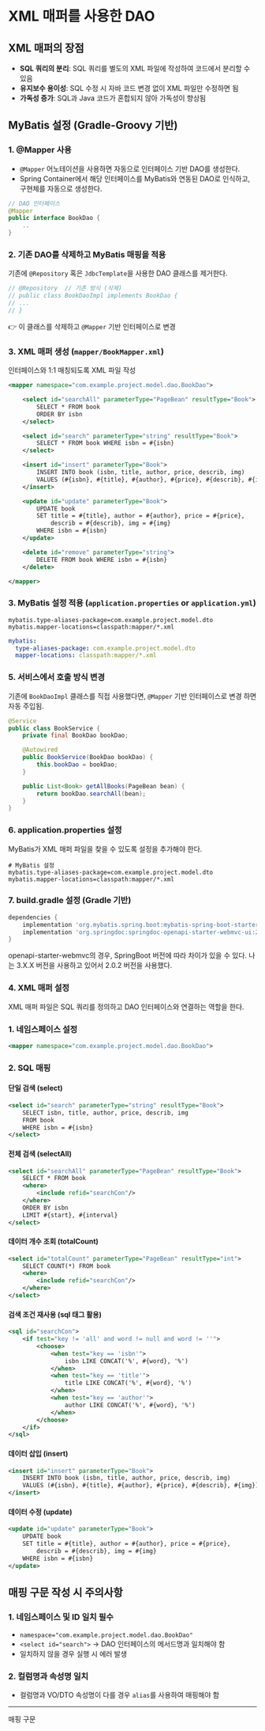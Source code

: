 # XML 매퍼를 사용한 DAO

## XML 매퍼의 장점

- **SQL 쿼리의 분리**: SQL 쿼리를 별도의 XML 파일에 작성하여 코드에서 분리할 수 있음
- **유지보수 용이성**: SQL 수정 시 자바 코드 변경 없이 XML 파일만 수정하면 됨
- **가독성 증가**: SQL과 Java 코드가 혼합되지 않아 가독성이 향상됨

## MyBatis 설정 (Gradle-Groovy 기반)

### 1. @Mapper 사용

- `@Mapper` 어노테이션을 사용하면 자동으로 인터페이스 기반 DAO를 생성한다.
- Spring Container에서 해당 인터페이스를 MyBatis와 연동된 DAO로 인식하고, 구현체를 자동으로 생성한다.

```java
// DAO 인터페이스
@Mapper
public interface BookDao {
    ..
}
```

### 2. 기존 DAO를 삭제하고 MyBatis 매핑을 적용

기존에 `@Repository` 혹은 `JdbcTemplate`을 사용한 DAO 클래스를 제거한다.

```java
// @Repository  // 기존 방식 (삭제)
// public class BookDaoImpl implements BookDao {
// ...
// }
```

👉 이 클래스를 삭제하고 `@Mapper` 기반 인터페이스로 변경

### 3. XML 매퍼 생성 (`mapper/BookMapper.xml`)

인터페이스와 1:1 매칭되도록 XML 파일 작성

```xml
<mapper namespace="com.example.project.model.dao.BookDao">

    <select id="searchAll" parameterType="PageBean" resultType="Book">
        SELECT * FROM book
        ORDER BY isbn
    </select>

    <select id="search" parameterType="string" resultType="Book">
        SELECT * FROM book WHERE isbn = #{isbn}
    </select>

    <insert id="insert" parameterType="Book">
        INSERT INTO book (isbn, title, author, price, describ, img)
        VALUES (#{isbn}, #{title}, #{author}, #{price}, #{describ}, #{img})
    </insert>

    <update id="update" parameterType="Book">
        UPDATE book
        SET title = #{title}, author = #{author}, price = #{price},
            describ = #{describ}, img = #{img}
        WHERE isbn = #{isbn}
    </update>

    <delete id="remove" parameterType="string">
        DELETE FROM book WHERE isbn = #{isbn}
    </delete>

</mapper>
```

### 3. MyBatis 설정 적용 (`application.properties` or `application.yml`)

```properties
mybatis.type-aliases-package=com.example.project.model.dto
mybatis.mapper-locations=classpath:mapper/*.xml
```

```yaml
mybatis:
  type-aliases-package: com.example.project.model.dto
  mapper-locations: classpath:mapper/*.xml
```

### 5. 서비스에서 호출 방식 변경

기존에 `BookDaoImpl` 클래스를 직접 사용했다면, `@Mapper` 기반 인터페이스로 변경 하면 자동 주입됨.

```java
@Service
public class BookService {
    private final BookDao bookDao;

    @Autowired
    public BookService(BookDao bookDao) {
        this.bookDao = bookDao;
    }

    public List<Book> getAllBooks(PageBean bean) {
        return bookDao.searchAll(bean);
    }
}
```

### 6. application.properties 설정

MyBatis가 XML 매퍼 파일을 찾을 수 있도록 설정을 추가해야 한다.

```properties
# MyBatis 설정
mybatis.type-aliases-package=com.example.project.model.dto
mybatis.mapper-locations=classpath:mapper/*.xml
```

### 7. build.gradle 설정 (Gradle 기반)

```groovy
dependencies {
    implementation 'org.mybatis.spring.boot:mybatis-spring-boot-starter:3.0.1'
    implementation 'org.springdoc:springdoc-openapi-starter-webmvc-ui:2.0.2'
}
```

openapi-starter-webmvc의 경우, SpringBoot 버전에 따라 차이가 있을 수 있다.
나는 3.X.X 버전을 사용하고 있어서 2.0.2 버전을 사용했다.

### 4. XML 매퍼 설정

XML 매퍼 파일은 SQL 쿼리를 정의하고 DAO 인터페이스와 연결하는 역할을 한다.

### 1. 네임스페이스 설정

```xml
<mapper namespace="com.example.project.model.dao.BookDao">
```

### 2. SQL 매핑

#### 단일 검색 (select)

```xml
<select id="search" parameterType="string" resultType="Book">
    SELECT isbn, title, author, price, describ, img
    FROM book
    WHERE isbn = #{isbn}
</select>
```

#### 전체 검색 (selectAll)

```xml
<select id="searchAll" parameterType="PageBean" resultType="Book">
    SELECT * FROM book
    <where>
        <include refid="searchCon"/>
    </where>
    ORDER BY isbn
    LIMIT #{start}, #{interval}
</select>
```

#### 데이터 개수 조회 (totalCount)

```xml
<select id="totalCount" parameterType="PageBean" resultType="int">
    SELECT COUNT(*) FROM book
    <where>
        <include refid="searchCon"/>
    </where>
</select>
```

#### 검색 조건 재사용 (sql 태그 활용)

```xml
<sql id="searchCon">
    <if test="key != 'all' and word != null and word != ''">
        <choose>
            <when test="key == 'isbn'">
                isbn LIKE CONCAT('%', #{word}, '%')
            </when>
            <when test="key == 'title'">
                title LIKE CONCAT('%', #{word}, '%')
            </when>
            <when test="key == 'author'">
                author LIKE CONCAT('%', #{word}, '%')
            </when>
        </choose>
    </if>
</sql>
```

#### 데이터 삽입 (insert)

```xml
<insert id="insert" parameterType="Book">
    INSERT INTO book (isbn, title, author, price, describ, img)
    VALUES (#{isbn}, #{title}, #{author}, #{price}, #{describ}, #{img})
</insert>
```

#### 데이터 수정 (update)

```xml
<update id="update" parameterType="Book">
    UPDATE book
    SET title = #{title}, author = #{author}, price = #{price},
        describ = #{describ}, img = #{img}
    WHERE isbn = #{isbn}
</update>
```

## 매핑 구문 작성 시 주의사항

### 1. 네임스페이스 및 ID 일치 필수

- `namespace="com.example.project.model.dao.BookDao"`
- `<select id="search">` → DAO 인터페이스의 메서드명과 일치해야 함
- 일치하지 않을 경우 실행 시 에러 발생

### 2. 컬럼명과 속성명 일치

- 컬럼명과 VO/DTO 속성명이 다를 경우 `alias`를 사용하여 매핑해야 함

---

매핑 구문
